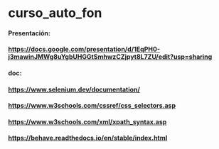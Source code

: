 # curso_auto_fon

#### Presentación:
#### https://docs.google.com/presentation/d/1EqPH0-j3mawinJMWg8uYgbUHGGtSmhwzCZjpyt8L7ZU/edit?usp=sharing

#### doc:
#### https://www.selenium.dev/documentation/
#### https://www.w3schools.com/cssref/css_selectors.asp
#### https://www.w3schools.com/xml/xpath_syntax.asp

#### https://behave.readthedocs.io/en/stable/index.html